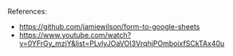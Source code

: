 References:
- https://github.com/jamiewilson/form-to-google-sheets
- https://www.youtube.com/watch?v=0YFrGy_mzjY&list=PLvlyJOaVOI3VrqhjPOmboixfSCkTAx40u
